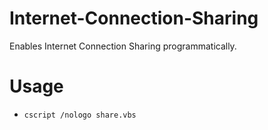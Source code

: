 # Internet-Connection-Sharing
Enables Internet Connection Sharing programmatically.
# Usage
- `cscript /nologo share.vbs​`
